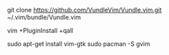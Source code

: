 git clone https://github.com/VundleVim/Vundle.vim.git ~/.vim/bundle/Vundle.vim

vim +PluginInstall +qall

sudo apt-get install vim-gtk
sudo pacman -S gvim
